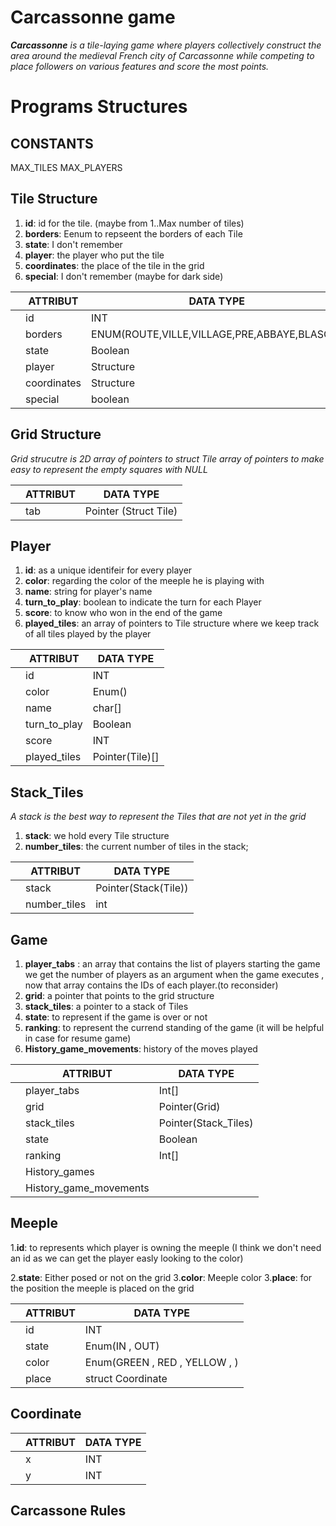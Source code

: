 # Carcassonne game

***Carcassonne** is a tile-laying game where players collectively construct the area around the medieval French city of Carcassonne while competing to place followers on various features and score the most points.*

# Programs Structures



## CONSTANTS
MAX_TILES 
MAX_PLAYERS



## Tile Structure

1. **id**: id for the tile. (maybe from 1..Max number of tiles)
2. **borders**: Eenum to  repseent the borders of each Tile
3. **state**: I don't remember
4. **player**: the player who put the tile 
5. **coordinates**: the place of the tile in the grid
6. **special**: I don't remember (maybe for dark side)

|  | ATTRIBUT  | DATA TYPE |
|---|-------------|---------|
|   | id  | INT|
|   | borders | ENUM(ROUTE,VILLE,VILLAGE,PRE,ABBAYE,BLASON)|
|   | state | Boolean |
|   | player| Structure |
|   | coordinates| Structure |
|   | special |    boolean |

## Grid Structure

*Grid strucutre is 2D array of pointers to struct Tile*
*array of pointers to make easy to represent the empty squares with NULL*

|  | ATTRIBUT  | DATA TYPE |
|---|-------------|---------|
|   |  tab |  Pointer (Struct Tile)    |


## Player 

1. **id**: as a unique  identifeir for every player
2. **color**: regarding the color of the meeple he is playing with 
3. **name**: string for player's name
4. **turn_to_play**: boolean to indicate the turn for each Player
5. **score**: to know who won in the end of the game
6. **played_tiles**: an array of pointers to Tile structure where we keep track of all tiles played by the player

|  | ATTRIBUT  | DATA TYPE |
|---|-------------|---------|
|   | id  | INT     |
|   | color    |    Enum()     |
|   | name | char[] |
|   | turn_to_play  |  Boolean |
|   | score   | INT |
|   | played_tiles  |  Pointer(Tile)[] |


## Stack_Tiles 
*A stack is the best way to represent the Tiles that are not yet in the grid*

1. **stack**: we hold every Tile structure
2. **number_tiles**: the current number of tiles in the stack;


|  | ATTRIBUT  | DATA TYPE |
|---|-------------|---------|
|   | stack  | Pointer(Stack(Tile)) | 
|   | number_tiles | int |



## Game

1. **player_tabs** :  an array that contains the list of players starting the game we get the number of players as an argument when the game executes , now that array contains the IDs of each player.(to reconsider)
2. **grid**: a pointer that points to the grid structure
3. **stack_tiles**: a pointer to  a stack of Tiles
4. **state**: to represent if the game is over or not
5. **ranking**: to represent the currend standing of the game (it will be helpful in case for resume game)
6. **History_game_movements**: history of the moves played


|  | ATTRIBUT  | DATA TYPE |
|---|-------------|---------|
|   | player_tabs  | Int[] | 
|   | grid | Pointer(Grid)     |
|   | stack_tiles  | Pointer(Stack_Tiles)| 
|   | state | Boolean |
|   | ranking | Int[] |
|   | History_games | |  
|   | History_game_movements | |  


## Meeple 

1.**id**: to represents which player is owning the meeple (I think we don't need an id as we can get the player easly looking to the color)

2.**state**: Either posed or not on the grid
3.**color**: Meeple color
3.**place**: for the position the meeple is placed on the grid

|   | ATTRIBUT  | DATA TYPE | 
|---|-------------|---------|
|   | id |   INT  |
|   | state | Enum(IN , OUT) |
|   | color  | Enum(GREEN , RED , YELLOW , ) | 
|   | place  | struct Coordinate | 

## Coordinate


|   | ATTRIBUT  | DATA TYPE | 
|---|-------------|---------|
|   | x | INT  |
|   | y | INT     |


## Carcassone Rules 





 

